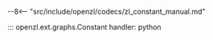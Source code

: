 --8<-- "src/include/openzl/codecs/zl_constant_manual.md"

::: openzl.ext.graphs.Constant
    handler: python
